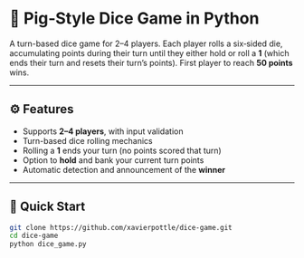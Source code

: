 # 🎲 Pig‑Style Dice Game in Python

A turn-based dice game for 2–4 players. Each player rolls a six‑sided die, accumulating points during their turn until they either hold or roll a **1** (which ends their turn and resets their turn’s points). First player to reach **50 points** wins.

---

## ⚙️ Features

- Supports **2–4 players**, with input validation  
- Turn-based dice rolling mechanics  
- Rolling a **1** ends your turn (no points scored that turn)  
- Option to **hold** and bank your current turn points  
- Automatic detection and announcement of the **winner**

---

## 🚀 Quick Start

```bash
git clone https://github.com/xavierpottle/dice-game.git
cd dice-game
python dice_game.py
